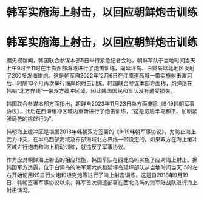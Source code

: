 # 韩军实施海上射击，以回应朝鲜炮击训练

# 韩军实施海上射击，以回应朝鲜炮击训练

据央视新闻，韩国联合参谋本部5日举行紧急记者会称，朝鲜军队于当地时间当天上午9时至11时在半岛西部海域进行了炮击训练，向延坪岛、白翎岛以北地区发射了200多发海岸炮。这是朝军自2022年12月6日在江原道高城一带实施射击演习后，时隔13个月再次举行海岸炮射击训练。韩国联合参谋本部方面称，炮弹落在韩朝“北方界线”一带双方缓冲区域，因此韩国国民和军队没有遭受损失。

韩国联合参谋本部方面指出，朝鲜自2023年11月23日单方面废除《9·19韩朝军事协议》，此后在西海缓冲区域内重新进行了炮击训练，“这是威胁半岛和平、加剧紧张局势的挑衅行为”。

韩朝海上缓冲区是根据2018年韩朝双方签署的《9·19韩朝军事协议》，为防止海上武力冲突，在半岛西部海域及东部海域北方界线一带设定的。如果双方在海上缓冲区域进行炮击和海上机动训练，就违反了军事协议。

作为应对朝鲜海上射击的相应措施，韩国军队在西北岛屿实施了应对海上射击。据韩国军方透露，位于白翎岛的海军第六旅和延坪岛延坪部队从当地时间当天15时左右开始使用K9自行火炮和坦克炮等进行了海上射击训练。这是自2018年9月19日，韩朝签署军事协议以来，韩军首次调遣部署在西北岛屿的海军陆战队进行海上射击演习。


